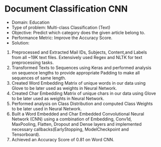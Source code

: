 # Document Classification CNN

- Domain: Education
- Type of problem: Multi-class Classification (Text)
- Objective: Predict which category does the given article belong to.
- Performance Metric: Improve the Accuracy Score.
- Solution:
1. Preprocessed and Extracted Mail IDs, Subjects, Content,and Labels from all ~19K text files. Extensively used Regex and NLTK for text preprocessing tasks.
2. Transformed Texts to Sequences using Keras and performed analysis on sequence lengths to provide appropriate Padding to make all sequences of same length.
3. Created Word Embedding Matrix of unique words in our data using Glove to be later used as weights in Neural Network.
4. Created Char Embedding Matrix of unique chars in our data using Glove to be later used as weights in Neural Network.
4. Performed analysis on Class Distribution and computed Class Weights to be later used in Neural Network.
5. Built a Word Embedded and Char Embedded Convolutional Neural Network (CNN) using a combination of Embedding, Conv1d, MaxPooling, Flatten, Dropout and Dense layers and implemented necessary callbacks(EarlyStopping, ModelCheckpoint and Tensorboard).
6. Achieved an Accuracy Score of 0.81 on Word CNN.
